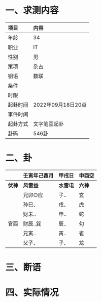# 一、求测内容
|项目|内容|
|:-|:-|
|年龄|34|
|职业|IT|
|性别|男|
|策项|杂占|
|钥语|数联|
|条件||
|时限||
|起卦时间|2022年09月18日20点|
|事件时间||
|起卦方式|文字笔画起卦|
|卦码|546卦|

# 二、卦
||壬寅年己酉月|甲戌日|申酉空|
|:-|:-|:-|:-|
|**伏神**|**风雷益**|**水雷屯**|**六神**|
||兄卯○应|子..|玄|
||孙巳、|戌、|虎|
||财未..|申..|蛇|
|官酉|财辰..巽|辰..|勾|
||兄寅..|寅..|雀|
||父子、|子、|龙|


# 三、断语

# 四、实际情况